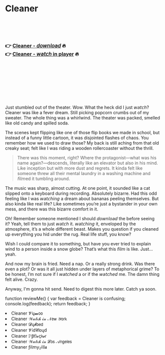 <h1>Cleaner</h1>

<br><br><br>

<h3>👉 <a href="https://Kens-plorcetisa1970.github.io/twmuuhiesf/">Cleaner - 𝘥𝘰𝘸𝘯𝘭𝘰𝘢𝘥</a> 🔥<br>
👉 <a href="https://Kens-plorcetisa1970.github.io/twmuuhiesf/">Cleaner - 𝘸𝘢𝘵𝘤𝘩 in player</a> 🔥
</h3>



<br><br><br><br><br><br><br>


Just stumbled out of the theater. Wow. What the heck did I just 𝘸𝘢𝘵𝘤𝘩? Cleaner was like a fever dream. Still picking popcorn crumbs out of my sweater. The whole thing was a whirlwind. The theater was packed, smelled like old candy and spilled soda.

The scenes kept flipping like one of those flip books we made in school, but instead of a funny little cartoon, it was disjointed flashes of chaos. You remember how we used to draw those? My back is still aching from that old creaky seat; felt like I was riding a wooden rollercoaster without the thrill.

> There was this moment, right? Where the protagonist—what was his name again?—descends, literally like an elevator but also in his mind. Like inception but with more dust and regrets. It kinda felt like someone threw all their mental laundry in a washing machine and 𝘧𝘪𝘭𝘮ed it tumbling around.

The music was sharp, almost cutting. At one point, it sounded like a cat slipped onto a keyboard during recording. Absolutely bizarre. Had this odd feeling like I was 𝘸𝘢𝘵𝘤𝘩𝘪𝘯𝘨 a dream about bananas peeling themselves. But also kinda like real life? Like sometimes you’re just a bystander in your own mess, and there was this bizarre comfort in it.

Oh! Remember someone mentioned I should 𝘥𝘰𝘸𝘯𝘭𝘰𝘢𝘥 the   before seeing it? Yeah, tell them to just 𝘸𝘢𝘵𝘤𝘩 it. 𝘸𝘢𝘵𝘤𝘩𝘪𝘯𝘨 it, enveloped by the atmosphere, it’s a whole different beast. Makes you question if you cleaned up everything you hid under the rug. Real life stuff, you know? 

Wish I could compare it to something, but have you ever tried to explain wind to a person inside a snow globe? That’s what this 𝘧𝘪𝘭𝘮 is like. Just... yeah.

And now my brain is fried. Need a nap. Or a really strong drink. Was there even a plot? Or was it all just hidden under layers of metaphorical grime? To be honest, I’m not sure if I 𝘸𝘢𝘵𝘤𝘩𝘦𝘥 a   or if the   𝘸𝘢𝘵𝘤𝘩𝘦𝘥 me. The damn thing felt alive. Crazy.

Anyway, I'm gonna hit send. Need to digest this more later. Catch ya soon.

function reviewMe() {
  var feedback = Cleaner is confusing;
  console.log(feedback);
  return feedback;
}

<li>Cleaner 𝓥ų𝓶𝗈𝗈</li>
<li>Cleaner 𝒲𝒶𝓉𝒸𝒽 𝒾𝓃 𝒩𝖾𝗐 𝒴𝗈𝗋𝗄</li>
<li>Cleaner 𝓓ų𝓫𝖻𝖾𝖽</li>
<li>Cleaner 𝓥𝗂ԁ𝓒𝗅𝗈ųԁ</li>
<li>Cleaner 𝙿Ꞵť𝗅𝓸ç𝗄𝓮𝗋</li>
<li>Cleaner 𝒲𝒶𝓉𝒸𝒽 𝒾𝓃 𝓛𝗈𝗌 𝒜𝗇𝗀𝖾𝗅𝖾𝗌</li>
<li>Cleaner ƒ𝗂𝗅𝗆𝗒𝓏𝗂𝗅𝗅𝖆</li>

